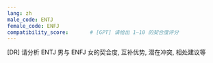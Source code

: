 ```yaml
---
lang: zh
male_code: ENTJ
female_code: ENFJ
compatibility_score:       # [GPT] 请给出 1–10 的契合度评分
---
```


[DR] 请分析 ENTJ 男与 ENFJ 女的契合度, 互补优势, 潜在冲突, 相处建议等

